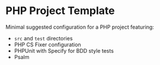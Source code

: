 # PHP Project Template
Minimal suggested configuration for a PHP project featuring:

- `src` and `test` directories
- PHP CS Fixer configuration
- PHPUnit with Specify for BDD style tests
- Psalm
